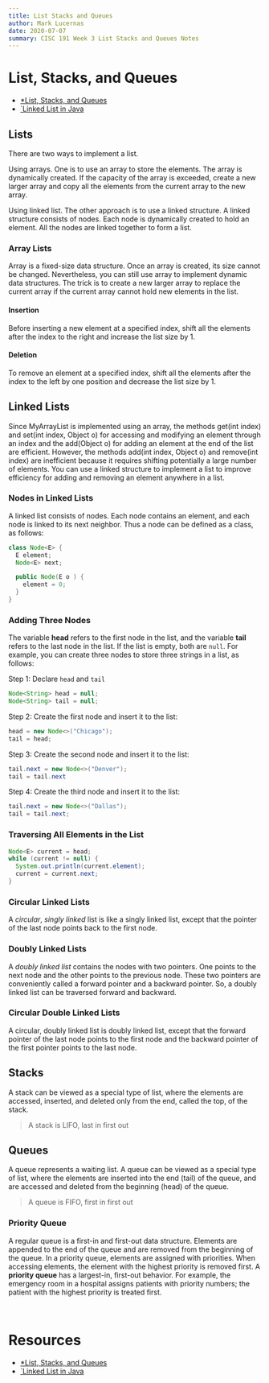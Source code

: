 ```yaml
---
title: List Stacks and Queues
author: Mark Lucernas
date: 2020-07-07
summary: CISC 191 Week 3 List Stacks and Queues Notes
---
```



# List, Stacks, and Queues

  - [*List, Stacks, and Queues](file:../../../../../../../files/summer-2020/CISC-191/week-3/list-and-queues.ppt)
  - [`Linked List in Java](https://www.youtube.com/watch?v=195KUinjBpU)


## Lists

There are two ways to implement a list.

Using arrays. One is to use an array to store the elements. The array is
dynamically created. If the capacity of the array is exceeded, create a new
larger array and copy all the elements from the current array to the new array.

Using linked list. The other approach is to use a linked structure. A linked
structure consists of nodes. Each node is dynamically created to hold an
element. All the nodes are linked together to form a list.

### Array Lists

Array is a fixed-size data structure. Once an array is created, its size cannot
be changed. Nevertheless, you can still use array to implement dynamic data
structures. The trick is to create a new larger array to replace the current
array if the current array cannot hold new elements in the list.

#### Insertion

Before inserting a new element at a specified index, shift all the elements
after the index to the right and increase the list size by 1.

#### Deletion

To remove an element at a specified index, shift all the elements after the
index to the left by one position and decrease the list size by 1.


## Linked Lists

Since MyArrayList is implemented using an array, the methods get(int index) and
set(int index, Object o) for accessing and modifying an element through an index
and the add(Object o) for adding an element at the end of the list are
efficient. However, the methods add(int index, Object o) and remove(int index)
are inefficient because it requires shifting potentially a large number of
elements. You can use a linked structure to implement a list to improve
efficiency for adding and removing an element anywhere in a list.

### Nodes in Linked Lists

A linked list consists of nodes. Each node contains an element, and each node is
linked to its next neighbor. Thus a node can be defined as a class, as follows:

```java
class Node<E> {
  E element;
  Node<E> next;

  public Node(E o ) {
    element = 0;
  }
}
```

### Adding Three Nodes

The variable **head** refers to the first node in the list, and the variable
**tail** refers to the last node in the list. If the list is empty, both are
`null`. For example, you can create three nodes to store three strings in a
list, as follows: 

Step 1: Declare `head` and `tail`

```java
Node<String> head = null;
Node<String> tail = null;
```

Step 2: Create the first node and insert it to the list:

```java
head = new Node<>("Chicago");
tail = head;
```

Step 3: Create the second node and insert it to the list:

```java
tail.next = new Node<>("Denver");
tail = tail.next
```

Step 4: Create the third node and insert it to the list:

```java
tail.next = new Node<>("Dallas");
tail = tail.next;
```

### Traversing All Elements in the List

```java
Node<E> current = head;
while (current != null) {
  System.out.println(current.element);
  current = current.next;
}
```

### Circular Linked Lists

A _circular_, _singly linked_ list is like a singly linked list, except that the
pointer of the last node points back to the first node.

### Doubly Linked Lists

A _doubly linked list_ contains the nodes with two pointers. One points to the
next node and the other points to the previous node. These two pointers are
conveniently called a forward pointer and a backward pointer. So, a doubly
linked list can be traversed forward and backward.

### Circular Double Linked Lists

A circular, doubly linked list is doubly linked list, except that the forward
pointer of the last node points to the first node and the backward pointer of
the first pointer points to the last node.


## Stacks

A stack can be viewed as a special type of list, where the elements are
accessed, inserted, and deleted only from the end, called the top, of the stack.

> A stack is LIFO, last in first out

## Queues

A queue represents a waiting list. A queue can be viewed as a special type of
list, where the elements are inserted into the end (tail) of the queue, and are
accessed and deleted from the beginning (head) of the queue.

> A queue is FIFO, first in first out

### Priority Queue

A regular queue is a first-in and first-out data structure. Elements are
appended to the end of the queue and are removed from the beginning of the
queue. In a priority queue, elements are assigned with priorities. When
accessing elements, the element with the highest priority is removed first. A
**priority queue** has a largest-in, first-out behavior. For example, the
emergency room in a hospital assigns patients with priority numbers; the patient
with the highest priority is treated first.


<br>

# Resources

  - [*List, Stacks, and Queues](file:../../../../../../../files/summer-2020/CISC-191/week-3/list-and-queues.ppt)
  - [`Linked List in Java](https://www.youtube.com/watch?v=195KUinjBpU)


